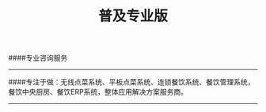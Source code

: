 ﻿---
layout: soft
title: "普及专业版"
categories: [soft]
---
####专业咨询服务
<hr/>
####专注于做：无线点菜系统、平板点菜系统、连锁餐饮系统、餐饮管理系统，餐饮中央厨房、餐饮ERP系统，整体应用解决方案服务商。
<hr/>


